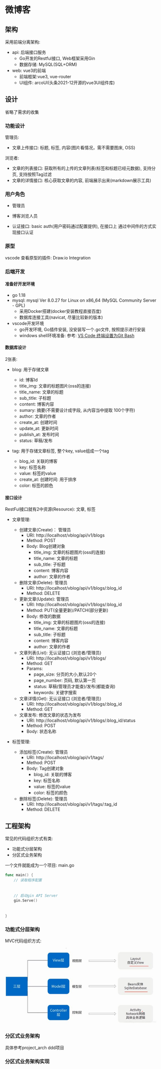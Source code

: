 # 微博客

## 架构
采用前端分离架构:
+ api:  后端接口服务
    + Go开发的Restful接口, Web框架采用Gin
    + 数据存储: MySQL(SQL+ORM)
+ web:  vue3的前端
    + 前端框架:vue3, vue-router
    + UI组件: arcoUI(头条2021-12开源的vue3UI组件库)

## 设计

省略了需求的收集

### 功能设计

管理员:
+ 文章上传接口: 标题, 标签, 内容(图片看情况，需不需要图床, OSS)

浏览者:
+ 文章的列表接口: 获取所有的上传的文章列表(标签和标题已经元数据), 支持分页, 支持按照Tag过滤
+ 文章的详情接口: 核心获取文章的内容, 前端展示出来(markdown展示工具)

### 用户角色

+ 管理员
+ 博客浏览人员

+ 认证接口: basic auth(用户密码通过配置提供), 在接口上 通过中间件的方式实现接口认证


### 原型

vscode 查看原型的插件: Draw.io Integration


### 后端开发


#### 准备好开发环境

+ go 1.18
+ mysql: mysql  Ver 8.0.27 for Linux on x86_64 (MySQL Community Server - GPL)
    + 采用Docker搭建(docker安装教程直接百度)
    + 数据库连接工具(navicat, 尽量比较新的版本)
+ vscode开发环境
    + go开发环境, Go插件安装, 没安装写一个.go文件, 按照提示进行安装
    + windows shell环境准备: 参考: [VS Code 终端设置为Git Bash](https://www.cnblogs.com/remixnameless/p/14826532.html?tdsourcetag=s_pcqq_aiomsg)

#### 数据库设计

2张表:
+ blog: 用于存储文章
    + id: 博客Id
    + title_img: 文章的标题图片(oss的连接)
    + title_name: 文章的标题
    + sub_title: 子标题
    + content: 博客内容
    + sumary: 摘要(不需要设计成字段, 从内容当中提取 100个字符)
    + author: 文章的作者
    + create_at: 创建时间
    + update_at: 更新时间
    + publish_at: 发布时间
    + status:  草稿/发布

+ tag: 用于存储文章标签, 整个key, value组成一个tag
    + blog_id: 关联的博客
    + key: 标签名称
    + value: 标签的value
    + create_at: 创建时间: 用于排序
    + color: 标签的颜色

#### 接口设计

RestFul接口就有2中资源(Resource): 文章, 标签

+ 文章管理:
    + 创建文章(Create)： 管理员
        + URI:  http://localhost/vblog/api/v1/blogs
        + Method: POST
        + Body: Blog创建对象
            + title_img: 文章的标题图片(oss的连接)
            + title_name: 文章的标题
            + sub_title: 子标题
            + content: 博客内容
            + author: 文章的作者
    + 删除文章(Delete): 管理员
        + URI:  http://localhost/vblog/api/v1/blogs/:blog_id
        + Method: DELETE
    + 更新文章(Update): 管理员
        + URI:  http://localhost/vblog/api/v1/blogs/:blog_id
        + Method: PUT(全量更新)/PATCH(部分更新)
        + Body: 修改的数据
            + title_img: 文章的标题图片(oss的连接)
            + title_name: 文章的标题
            + sub_title: 子标题
            + content: 博客内容
            + author: 文章的作者
    + 文章列表(List): 无认证接口 (浏览者/管理员)
        + URI:  http://localhost/vblog/api/v1/blogs/
        + Method: GET
        + Params:
            + page_size: 分页的大小,默认20个
            + page_number: 页码, 默认第一页
            + status: 草稿(管理员才能查)/发布(都能查询)
            + keywords: 关键字搜索
    + 文章详情(Get): 无认证接口 (浏览者/管理员)
        + URI:  http://localhost/vblog/api/v1/blogs/:blog_id
        + Method: GET
    + 文章发布: 修改文章的状态为发布
        + URI:  http://localhost/vblog/api/v1/blogs/:blog_id/status
        + Method: POST
        + Body: 状态名称

+ 标签管理:
    + 添加标签(Create): 管理员
        + URI:  http://localhost/vblog/api/v1/tags/
        + Method: POST
        + Body: Tag创建对象
            + blog_id: 关联的博客
            + key: 标签名称
            + value: 标签的value
            + color: 标签的颜色
    + 删除标签(Delete): 管理员
        + URI:  http://localhost/vblog/api/v1/tags/:tag_id
        + Method: DELETE

## 工程架构

常见的代码组织方式有类:
+ 功能式分层架构
+ 分区式业务架构

一个文件就能成为一个项目: main.go
```go
func main() {
    // 读取程序配置
    

    // 启动gin API Server
    gin.Serve()


}
```

### 功能式分层架构

MVC代码组织方式:

![](./docs/images/mvc.jpeg)


### 分区式业务架构

具体参考project_arch ddd项目


### 分区式业务架构实现

